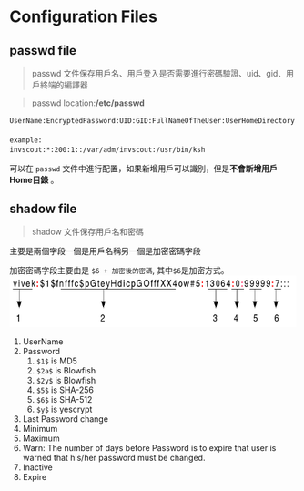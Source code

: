 # Configuration Files 
## passwd file
> passwd 文件保存用戶名、用戶登入是否需要進行密碼驗證、uid、gid、用戶終端的編譯器

> passwd location:**/etc/passwd** 

```bash
UserName:EncryptedPassword:UID:GID:FullNameOfTheUser:UserHomeDirectory

example:
invscout:*:200:1::/var/adm/invscout:/usr/bin/ksh
```

可以在 `passwd` 文件中進行配置，如果新增用戶可以識別，但是**不會新增用戶Home目錄** 。


## shadow file
> shadow 文件保存用戶名和密碼

主要是兩個字段一個是用戶名稱另一個是加密密碼字段

加密密碼字段主要由是 `$6 + 加密後的密碼`, 其中`$6`是加密方式。
![](./Image/ShadowFileOfSafe.png) 
1. UserName
2. Password	
	1. `$1$` is MD5
	2. `$2a$` is Blowfish
	3. `$2y$` is Blowfish
	4. `$5$` is SHA-256
	5. `$6$` is SHA-512
	6. `$y$` is yescrypt
3. Last Password change
4. Minimum
5. Maximum
6. Warn: The number of days before Password is to expire that user is warned that his/her password must be changed.
7. Inactive
8. Expire



